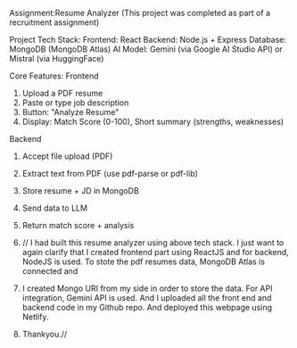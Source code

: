 Assignment:Resume Analyzer (This project was completed as part of a recruitment assignment)

Project Tech Stack:
Frontend: React
Backend: Node.js + Express
Database: MongoDB (MongoDB Atlas)
AI Model: Gemini (via Google AI Studio API) or Mistral (via HuggingFace)

Core Features:
Frontend
1. Upload a PDF resume
2. Paste or type job description
3. Button: "Analyze Resume"
4. Display: Match Score (0-100), Short summary (strengths, weaknesses)

Backend
1. Accept file upload (PDF)
2. Extract text from PDF (use pdf-parse or pdf-lib)
3. Store resume + JD in MongoDB
4. Send data to LLM
5. Return match score + analysis

6. // I had built this resume analyzer using above tech stack. I just want to again clarify that I created frontend part using ReactJS and for backend, NodeJS is used. To stote the pdf resumes data, MongoDB Atlas is connected and
7. I created Mongo URI from my side in order to store the data. For API integration, Gemini API is used. And I uploaded all the front end and backend code in my Github repo. And deployed this webpage using Netlify.
8. Thankyou.//
